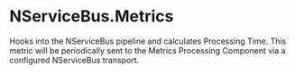 # NServiceBus.Metrics
Hooks into the NServiceBus pipeline and calculates Processing Time. This metric will be periodically sent to the Metrics Processing Component via a configured NServiceBus transport.
